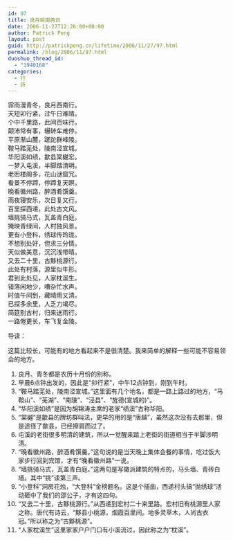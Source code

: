 ```yaml
---
id: 97
title: 良月皖南两日
date: 2006-11-27T12:26:00+00:00
author: Patrick Peng
layout: post
guid: http://patrickpeng.cn/lifetime/2006/11/27/97.html
permalink: /blog/2006/11/97.html
duoshuo_thread_id:
  - "1940168"
categories:
  - 行
  - 詩
---
```

<p>霏雨漫青冬，良月西南行。    <br />天短卯行紧，过午日难晴。     <br />个中千里路，此间百味行。     <br />颠沛常有事，辗转车难停。     <br />平原渐山麓，蹉跎群峰陵。     <br />鞍马踏芜处，陵南泾宣城。     <br />华阳溪如绩，歙县棠樾宏。     <br />一梦入屯溪，半脚踏清明。     <br />老街楼阁多，花山谜窟冗。     <br />看景不停蹄，停蹄复天瞑。     <br />晚看徽州路，醉酒肴馔羹。     <br />雨夜寝安乐，次日复又行。     <br />百里探西递，此处古文风。     <br />墙挑骑马式，瓦盖青白庭。     <br />掩映青绿间，人村独风景。     <br />更有小登科，绣球传玲珑。     <br />不想别处好，但求三分情。     <br />天似做美意，沉沉浅带晴。     <br />又去二十里，古黟桃源行。     <br />此处有村落，源里似牛形。     <br />君到此处见，人家枕溪生。     <br />错落闲地少，嘈杂忙水声。     <br />时值午间到，藏晴雨又清。     <br />已探多余里，人乏力竭尽。     <br />简筵别古村，归来送雨行。     <br />一路倦更长，车飞复金陵。</p>  <p>导读：</p>  <p>这篇比较长，可能有的地方看起来不是很清楚。我来简单的解释一些可能不容易领会的地方。</p>  <ol>   <li>良月、青冬都是农历十月份的别称。 </li>    <li>早晨6点钟出发的，因此是“卯行紧”，中午12点钟到，刚到午时。 </li>    <li>“鞍马踏芜处，陵南泾宣城。”这里面有几个地名，都是一路上路过的地方，“马鞍山”、“芜湖”、“南陵”、“泾县”、“旌德(宣城的)”。 </li>    <li>“华阳溪如绩”是因为胡锦涛主席的老家“绩溪”古称华阳。 </li>    <li>“棠樾”是歙县的牌坊群叫法，更早的用的是“唐越”，虽然这次没有去那里，但是途径了歙县，已经擦肩而过了。 </li>    <li>屯溪的老街很多明清的建筑，所以一觉醒来踏上老街的街道相当于半脚涉明清。 </li>    <li>“晚看徽州路，醉酒肴馔羹。”这句说的是当天晚上集体会餐的事情，吃过饭大家步行回到宾馆，才有“晚看徽州路”一说。 </li>    <li>“墙挑骑马式，瓦盖青白庭。”这两句是写徽派建筑的特点的，马头墙、青砖白墙。其中“挑”读第三声。 </li>    <li>“小登科”洞房花烛，“大登科”金榜题名。这是个插曲，西递村头搞“抛绣球”活动砸中了我们的邵公子，才有这四句。 </li>    <li>“又去二十里，古黟桃源行。”从西递到宏村二十来里路。宏村旧有桃源里人家之称。唐代有诗云，“黟县小桃源，烟霞百里间。地多灵草木，人尚古衣冠。”所以称之为“古黟桃源”。 </li>    <li>“人家枕溪生”这里家家户户门口有小溪流过，因此称之为“枕溪”。 </li> </ol>